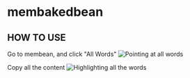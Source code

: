 # membakedbean
 
## HOW TO USE

Go to membean, and click "All Words"
![Pointing at all words](https://github.com/Cheespeasa1234/membaked/blob/609b6ba5a8a65c004c431e5d88c39d12901880c5/img_for_readme/mbb1.jpg?raw=true)

Copy all the content
![Highlighting all the words]()